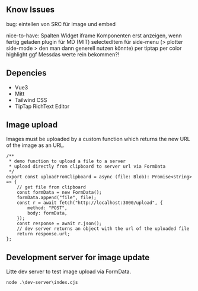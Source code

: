 
## Know Issues

bug:
eintellen von SRC für image und embed

nice-to-have:
Spalten Widget
iframe Komponenten erst anzeigen, wenn fertig geladen
plugin für MD (MIT)
selectedItem für side-menu (> plotter side-mode > den man dann generell nutzen könnte)
per tiptap per color highlight ggf Messdas werte rein bekommen?!

## Depencies
- Vue3
- Mitt
- Tailwind CSS
- TipTap RichText Editor

## Image upload

Images must be uploaded by a custom function which returns the new URL of the image as an URL.
```
/**
 * demo function to upload a file to a server
 * upload directly from clipboard to server url via FormData
 */
export const uploadFromClipboard = async (file: Blob): Promise<string> => {
    // get file from clipboard
    const formData = new FormData();
    formData.append("file", file);
    const r = await fetch("http://localhost:3000/upload", {
        method: "POST",
        body: formData,
    });
    const response = await r.json();
    // dev server returns an object with the url of the uploaded file
    return response.url;
};
```

## Development server for image update

Litte dev server to test image upload via FormData.
```
node .\dev-server\index.cjs
```